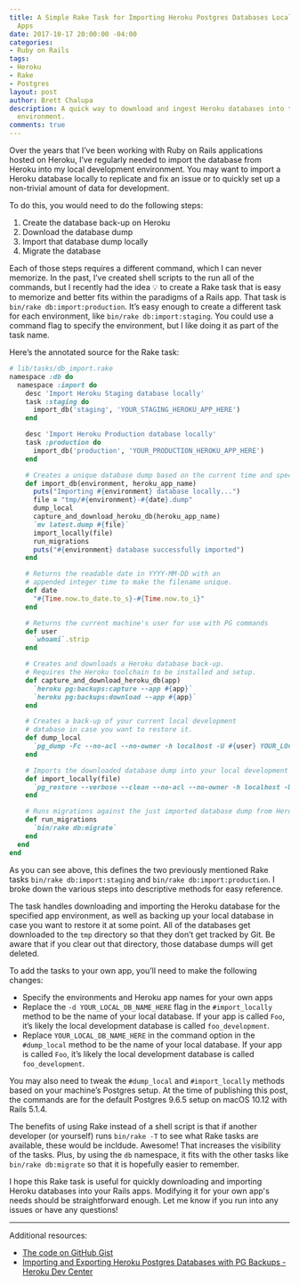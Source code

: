 ```yaml
---
title: A Simple Rake Task for Importing Heroku Postgres Databases Locally for Rails
  Apps
date: 2017-10-17 20:00:00 -04:00
categories:
- Ruby on Rails
tags:
- Heroku
- Rake
- Postgres
layout: post
author: Brett Chalupa
description: A quick way to download and ingest Heroku databases into the development
  environment.
comments: true
---
```


Over the years that I’ve been working with Ruby on Rails applications hosted on Heroku, I’ve regularly needed to import the database from Heroku into my local development environment. You may want to import a Heroku database locally to replicate and fix an issue or to quickly set up a non-trivial amount of data for development.

To do this, you would need to do the following steps:

1. Create the database back-up on Heroku
2. Download the database dump
3. Import that database dump locally
4. Migrate the database

Each of those steps requires a different command, which I can never memorize. In the past, I’ve created shell scripts to the run all of the commands, but I recently had the idea 💡 to create a Rake task that is easy to memorize and better fits within the paradigms of a Rails app. That task is `bin/rake db:import:production`. It’s easy enough to create a different task for each environment, like `bin/rake db:import:staging`. You could use a command flag to specify the environment, but I like doing it as part of the task name.

Here’s the annotated source for the Rake task:

``` ruby
# lib/tasks/db_import.rake
namespace :db do
  namespace :import do
    desc 'Import Heroku Staging database locally'
    task :staging do
      import_db('staging', 'YOUR_STAGING_HEROKU_APP_HERE')
    end

    desc 'Import Heroku Production database locally'
    task :production do
      import_db('production', 'YOUR_PRODUCTION_HEROKU_APP_HERE')
    end

    # Creates a unique database dump based on the current time and specified environment.
    def import_db(environment, heroku_app_name)
      puts("Importing #{environment} database locally...")
      file = "tmp/#{environment}-#{date}.dump"
      dump_local
      capture_and_download_heroku_db(heroku_app_name)
      `mv latest.dump #{file}`
      import_locally(file)
      run_migrations
      puts("#{environment} database successfully imported")
    end

    # Returns the readable date in YYYY-MM-DD with an
    # appended integer time to make the filename unique.
    def date
      "#{Time.now.to_date.to_s}-#{Time.now.to_i}"
    end

    # Returns the current machine's user for use with PG commands
    def user
      `whoami`.strip
    end

    # Creates and downloads a Heroku database back-up.
    # Requires the Heroku toolchain to be installed and setup.
    def capture_and_download_heroku_db(app)
      `heroku pg:backups:capture --app #{app}`
      `heroku pg:backups:download --app #{app}`
    end

    # Creates a back-up of your current local development
    # database in case you want to restore it.
    def dump_local
      `pg_dump -Fc --no-acl --no-owner -h localhost -U #{user} YOUR_LOCAL_DB_NAME_HERE > tmp/development-#{date}.dump`
    end

    # Imports the downloaded database dump into your local development database.
    def import_locally(file)
      `pg_restore --verbose --clean --no-acl --no-owner -h localhost -U #{user} -d YOUR_LOCAL_DB_NAME_HERE #{file}`
    end

    # Runs migrations against the just imported database dump from Heroku.
    def run_migrations
      `bin/rake db:migrate`
    end
  end
end
```

As you can see above, this defines the two previously mentioned Rake tasks `bin/rake db:import:staging` and `bin/rake db:import:production`.  I broke down the various steps into descriptive methods for easy reference.

The task handles downloading and importing the Heroku database for the specified app environment, as well as backing up your local database in case you want to restore it at some point. All of the databases get downloaded to the `tmp` directory so that they don’t get tracked by Git. Be aware that if you clear out that directory, those database dumps will get deleted.

To add the tasks to your own app, you’ll need to make the following changes:

- Specify the environments and Heroku app names for your own apps
- Replace the `-d YOUR_LOCAL_DB_NAME_HERE` flag in the `#import_locally` method to be the name of your local database. If your app is called `Foo`, it’s likely the local development database is called `foo_development`.
- Replace `YOUR_LOCAL_DB_NAME_HERE` in the command option in the `#dump_local` method to be the name of your local database. If your app is called `Foo`, it’s likely the local development database is called `foo_development`.

You may also need to tweak the `#dump_local` and `#import_locally` methods based on your machine’s Postgres setup. At the time of publishing this post, the commands are for the default Postgres 9.6.5 setup on macOS 10.12 with Rails 5.1.4. 

The benefits of using Rake instead of a shell script is that if another developer (or yourself) runs `bin/rake -T` to see what Rake tasks are available, these would be incldude. Awesome! That increases the visibility of the tasks. Plus, by using the `db` namespace, it fits with the other tasks like `bin/rake db:migrate` so that it is hopefully easier to remember.

I hope this Rake task is useful for quickly downloading and importing Heroku databases into your Rails apps. Modifying it for your own app's needs should be straightforward enough. Let me know if you run into any issues or have any questions!

---

Additional resources:

- [The code on GitHub Gist](https://gist.github.com/brettchalupa/d1ed9507ce30fd963cb05258e6220509)
- [Importing and Exporting Heroku Postgres Databases with PG Backups - Heroku Dev Center](https://devcenter.heroku.com/articles/heroku-postgres-import-export)
